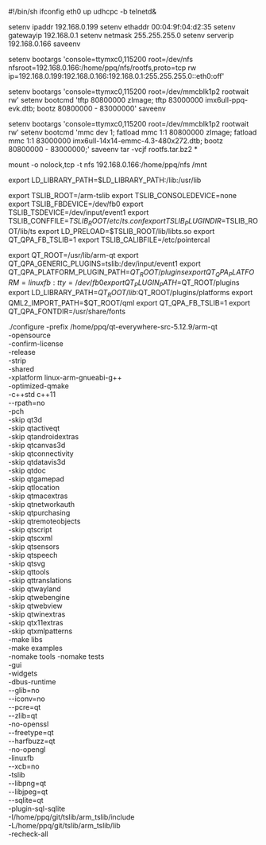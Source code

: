 #!/bin/sh
ifconfig eth0 up
udhcpc -b
telnetd&


setenv ipaddr 192.168.0.199
setenv ethaddr 00:04:9f:04:d2:35 
setenv gatewayip 192.168.0.1
setenv netmask 255.255.255.0
setenv serverip 192.168.0.166
saveenv

setenv bootargs 'console=ttymxc0,115200 root=/dev/nfs nfsroot=192.168.0.166:/home/ppq/nfs/rootfs,proto=tcp rw ip=192.168.0.199:192.168.0.166:192.168.0.1:255.255.255.0::eth0:off'

setenv bootargs 'console=ttymxc0,115200 root=/dev/mmcblk1p2 rootwait rw'
setenv bootcmd 'tftp 80800000 zImage; tftp 83000000 imx6ull-ppq-evk.dtb; bootz 80800000 - 83000000'
saveenv

setenv bootargs 'console=ttymxc0,115200 root=/dev/mmcblk1p2 rootwait rw'
setenv bootcmd 'mmc dev 1; fatload mmc 1:1 80800000 zImage; fatload mmc 1:1 83000000 imx6ull-14x14-emmc-4.3-480x272.dtb; bootz 80800000 - 83000000;'
saveenv
tar -vcjf rootfs.tar.bz2 *

mount -o nolock,tcp -t nfs 192.168.0.166:/home/ppq/nfs /mnt

export LD_LIBRARY_PATH=$LD_LIBRARY_PATH:/lib:/usr/lib

export TSLIB_ROOT=/arm-tslib
export TSLIB_CONSOLEDEVICE=none
export TSLIB_FBDEVICE=/dev/fb0
export TSLIB_TSDEVICE=/dev/input/event1
export TSLIB_CONFFILE=$TSLIB_ROOT/etc/ts.conf
export TSLIB_PLUGINDIR=$TSLIB_ROOT/lib/ts
export LD_PRELOAD=$TSLIB_ROOT/lib/libts.so
export QT_QPA_FB_TSLIB=1
export TSLIB_CALIBFILE=/etc/pointercal

export QT_ROOT=/usr/lib/arm-qt
export QT_QPA_GENERIC_PLUGINS=tslib:/dev/input/event1
export QT_QPA_PLATFORM_PLUGIN_PATH=$QT_ROOT/plugins
export QT_QPA_PLATFORM=linuxfb:tty=/dev/fb0
export QT_PLUGIN_PATH=$QT_ROOT/plugins
export LD_LIBRARY_PATH=$QT_ROOT/lib:$QT_ROOT/plugins/platforms
export QML2_IMPORT_PATH=$QT_ROOT/qml
export QT_QPA_FB_TSLIB=1
export QT_QPA_FONTDIR=/usr/share/fonts

./configure -prefix /home/ppq/qt-everywhere-src-5.12.9/arm-qt \
-opensource \
-confirm-license \
-release \
-strip \
-shared \
-xplatform linux-arm-gnueabi-g++ \
-optimized-qmake \
-c++std c++11 \
--rpath=no \
-pch \
-skip qt3d \
-skip qtactiveqt \
-skip qtandroidextras \
-skip qtcanvas3d \
-skip qtconnectivity \
-skip qtdatavis3d \
-skip qtdoc \
-skip qtgamepad \
-skip qtlocation \
-skip qtmacextras \
-skip qtnetworkauth \
-skip qtpurchasing \
-skip qtremoteobjects \
-skip qtscript \
-skip qtscxml \
-skip qtsensors \
-skip qtspeech \
-skip qtsvg \
-skip qttools \
-skip qttranslations \
-skip qtwayland \
-skip qtwebengine \
-skip qtwebview \
-skip qtwinextras \
-skip qtx11extras \
-skip qtxmlpatterns \
-make libs \
-make examples \
-nomake tools -nomake tests \
-gui \
-widgets \
-dbus-runtime \
--glib=no \
--iconv=no \
--pcre=qt \
--zlib=qt \
-no-openssl \
--freetype=qt \
--harfbuzz=qt \
-no-opengl \
-linuxfb \
--xcb=no \
-tslib \
--libpng=qt \
--libjpeg=qt \
--sqlite=qt \
-plugin-sql-sqlite \
-I/home/ppq/git/tslib/arm_tslib/include \
-L/home/ppq/git/tslib/arm_tslib/lib \
-recheck-all

